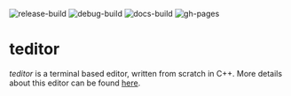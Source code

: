 ![release-build](https://github.com/teju85/teditor/workflows/release-build/badge.svg)
![debug-build](https://github.com/teju85/teditor/workflows/debug-build/badge.svg)
![docs-build](https://github.com/teju85/teditor/workflows/docs-build/badge.svg)
![gh-pages](https://github.com/teju85/teditor/workflows/gh-pages/badge.svg)

# teditor
*teditor* is a terminal based editor, written from scratch in C++. More details
about this editor can be found [here](https://teju85.github.io/teditor/).
